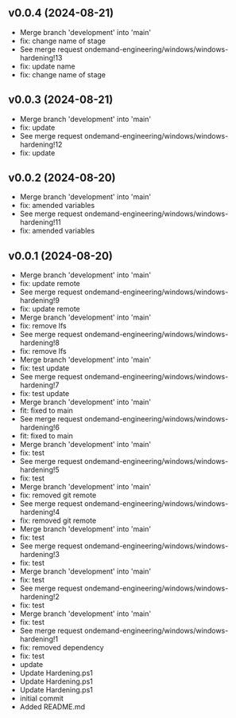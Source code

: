 ## v0.0.4 (2024-08-21)


- Merge branch 'development' into 'main'
- fix: change name of stage
- See merge request ondemand-engineering/windows/windows-hardening!13
- fix: update name
- fix: change name of stage

## v0.0.3 (2024-08-21)


- Merge branch 'development' into 'main'
- fix: update
- See merge request ondemand-engineering/windows/windows-hardening!12
- fix: update

## v0.0.2 (2024-08-20)


- Merge branch 'development' into 'main'
- fix: amended variables
- See merge request ondemand-engineering/windows/windows-hardening!11
- fix: amended variables

## v0.0.1 (2024-08-20)


- Merge branch 'development' into 'main'
- fix: update remote
- See merge request ondemand-engineering/windows/windows-hardening!9
- fix: update remote
- Merge branch 'development' into 'main'
- fix: remove lfs
- See merge request ondemand-engineering/windows/windows-hardening!8
- fix: remove lfs
- Merge branch 'development' into 'main'
- fix: test update
- See merge request ondemand-engineering/windows/windows-hardening!7
- fix: test update
- Merge branch 'development' into 'main'
- fit: fixed to main
- See merge request ondemand-engineering/windows/windows-hardening!6
- fit: fixed to main
- Merge branch 'development' into 'main'
- fix: test
- See merge request ondemand-engineering/windows/windows-hardening!5
- fix: test
- Merge branch 'development' into 'main'
- fix: removed git remote
- See merge request ondemand-engineering/windows/windows-hardening!4
- fix: removed git remote
- Merge branch 'development' into 'main'
- fix: test
- See merge request ondemand-engineering/windows/windows-hardening!3
- fix: test
- Merge branch 'development' into 'main'
- fix: test
- See merge request ondemand-engineering/windows/windows-hardening!2
- fix: test
- Merge branch 'development' into 'main'
- fix: test
- See merge request ondemand-engineering/windows/windows-hardening!1
- fix: removed dependency
- fix: test
- update
- Update Hardening.ps1
- Update Hardening.ps1
- Update Hardening.ps1
- initial commit
- Added README.md
